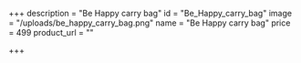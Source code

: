 +++
description = "Be Happy carry bag"
id = "Be_Happy_carry_bag"
image = "/uploads/be_happy_carry_bag.png"
name = "Be Happy carry bag"
price = 499
product_url = ""

+++
